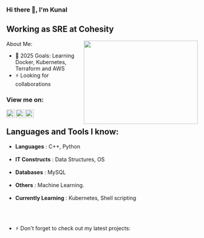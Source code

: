 ### Hi there 👋, I'm Kunal 

## Working as SRE at Cohesity
<a href="https://github.com/"><img align='right' src="https://media.giphy.com/media/SWoSkN6DxTszqIKEqv/giphy.gif" width="300" height="220"> </a>
About Me:

- 🥅 2025 Goals: Learning Docker, Kubernetes, Terraform and AWS
- ⚡ Looking for collaborations


### View me on:

[<img align="left" alt="sahil | LinkedIn" width="22px" src="https://cdn.jsdelivr.net/npm/simple-icons@v3/icons/linkedin.svg" />][linkedin]
[<img align="left" alt="sahil | Instagram" width="22px" src="https://cdn.jsdelivr.net/npm/simple-icons@v3/icons/instagram.svg" />][instagram]
[<img align="left" alt="sahil | Instagram" width="22px" src="https://cdn.jsdelivr.net/npm/simple-icons@v3/icons/hackerrank.svg" />][hackerrank]
<br />

## Languages and Tools I know:

-  <b>Languages</b>           : C++, Python <br /> <br /> 
-  <b>IT Constructs</b>       : Data Structures, OS   <br /> <br />
-  <b>Databases</b>           : MySQL         <br /> <br />
-  <b>Others</b>              : Machine Learning.<br /> <br />
-  <b>Currently Learning</b>  : Kubernetes, Shell scripting

<br />
<br />

- ⚡ Don't forget to check out my latest projects:

[instagram]: https://www.instagram.com/___._k_u_n_a_l_.___/
[linkedin]: https://www.linkedin.com/in/kunal10713/
[hackerrank]: https://www.hackerrank.com/kunal10713

